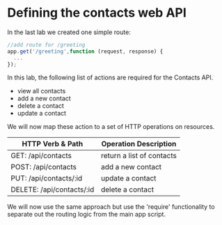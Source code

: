 

# Defining the contacts web API

In the last lab we created one simple route:
```javascript
//add route for /greeting 
app.get('/greeting',function (request, response) {
  ...
});
```
In this lab, the following list of actions are required for the Contacts API. 

- view all contacts
- add a new contact
- delete a contact
- update a contact

We will now map these action to a set of HTTP operations on resources. 

| HTTP Verb & Path | Operation Description |
| -- | -- |
| GET: /api/contacts |return a list of contacts |
| POST: /api/contacts |add a new contact |
| PUT: /api/contacts/:id | update a contact |
| DELETE: /api/contacts/:id | delete a contact |
We will now use the same approach but use the 'require' functionality to separate out the routing logic from the main app script.

